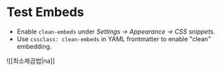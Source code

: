 # Test Embeds

- Enable `clean-embeds` under *Settings → Appearance → CSS snippets*. 
- Use `cssclass: clean-embeds` in YAML frontmatter to enable "clean" embedding. 

![[최소제곱법|na]]
